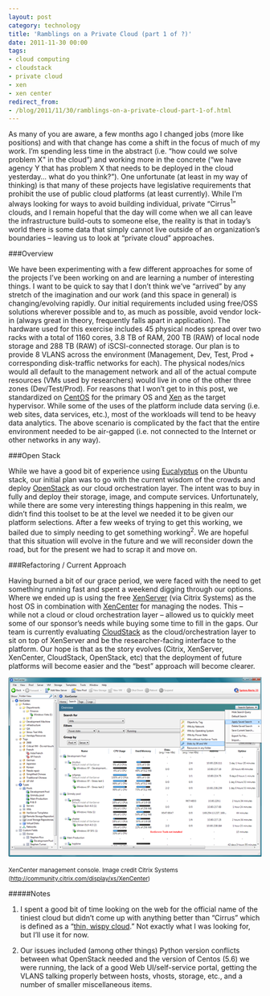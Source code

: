 ```yaml
---
layout: post
category: technology
title: 'Ramblings on a Private Cloud (part 1 of ?)'
date: 2011-11-30 00:00
tags:
- cloud computing
- cloudstack
- private cloud
- xen
- xen center
redirect_from:
- /blog/2011/11/30/ramblings-on-a-private-cloud-part-1-of.html
---
```

As many of you are aware, a few months ago I changed jobs (more like positions) and with that change has come a shift
in the focus of much of my work. I’m spending less time in the abstract (i.e. “how could we solve problem X" in the
cloud”) and working more in the concrete (“we have agency Y that has problem X that needs to be deployed in the cloud
yesterday… what do you think?”). One unfortunate (at least in my way of thinking) is that many of these projects have
legislative requirements that prohibit the use of public cloud platforms (at least currently). While I’m always
looking for ways to avoid building individual, private “Cirrus<sup>1</sup>” clouds, and I remain hopeful that the day will come
when we all can leave the infrastructure build-outs to someone else, the reality is that in today’s world there is
some data that simply cannot live outside of an organization’s boundaries – leaving us to look at “private cloud”
approaches.

###Overview

We have been experimenting with a few different approaches for some of the projects I’ve been working on and are
learning a number of interesting things. I want to be quick to say that I don’t think we’ve “arrived” by any stretch
of the imagination and our work (and this space in general) is changing/evolving rapidly. Our initial requirements
included using free/OSS solutions wherever possible and to, as much as possible, avoid vendor lock-in (always great
in theory, frequently falls apart in application). The hardware used for this exercise includes 45 physical nodes
spread over two racks with a total of 1160 cores, 3.8 TB of RAM, 200 TB (RAW) of local node storage and 288 TB
(RAW) of iSCSI-connected storage. Our plan is to provide 8 VLANS across the environment (Management, Dev, Test,
Prod + corresponding disk-traffic networks for each). The physical nodes/nics would all default to the management
network and all of the actual compute resources (VMs used by researchers) would live in one of the other three
zones (Dev/Test/Prod). For reasons that I won’t get to in this post, we standardized on [CentOS](http://centos.org/) for the primary OS
and [Xen](http://xen.org/) as the target hypervisor. While some of the uses of the platform include data serving (i.e. web sites, data
services, etc.), most of the workloads will tend to be heavy data analytics. The above scenario is complicated by
the fact that the entire environment needed to be air-gapped (i.e. not connected to the Internet or other networks
in any way).

###Open Stack

While we have a good bit of experience using [Eucalyptus](http://www.eucalyptus.com/) on the Ubuntu stack, our
initial plan was to go with the current wisdom of the crowds and deploy [OpenStack](http://openstack.com/) as our
cloud orchestration layer. The intent was to buy in fully and deploy their storage, image, and compute services.
Unfortunately, while there are some very interesting things happening in this realm, we didn’t find this toolset
to be at the level we needed it to be given our platform selections. After a few weeks of trying to get this
working, we bailed due to simply needing to get something working<sup>2</sup>. We are hopeful that this situation
will evolve in the future and we will reconsider down the road, but for the present we had to scrap it and move on.

###Refactoring / Current Approach

Having burned a bit of our grace period, we were faced with the need to get something running fast and spent a
weekend digging through our options. Where we ended up is using the free
[XenServer](http://www.citrix.com/English/ps2/products/product.asp?contentID=683148) (via Citrix Systems) as the
host OS in combination with [XenCenter](http://community.citrix.com/xencenter) for managing the nodes. This –
while not a cloud or cloud orchestration layer – allowed us to quickly meet some of our sponsor’s needs while
buying some time to fill in the gaps. Our team is currently evaluating [CloudStack](http://cloudstack.org/) as
the cloud/orchestration layer to sit on top of XenServer and be the researcher-facing interface to the platform.
Our hope is that as the story evolves (Citrix, XenServer, XenCenter, CloudStack, OpenStack, etc) that the
deployment of future platforms will become easier and the “best” approach will become clearer.

<img alt='XenCenter' src='/images/xencenter.png' class='blogimage img-responsive'>

<small>XenCenter management console. Image credit Citrix Systems (<http://community.citrix.com/display/xs/XenCenter>)</small>


#####Notes
1. I spent a good bit of time looking on the web for the official name of the tiniest cloud but didn’t come up
with anything better than “Cirrus” which is defined as a “[thin, wispy cloud](http://en.wikipedia.org/wiki/Cirrus_cloud).”
Not exactly what I was looking for, but I’ll use it for now.

2. Our issues included (among other things) Python version conflicts between what OpenStack needed and the
version of Centos (5.6) we were running, the lack of a good Web UI/self-service portal, getting the VLANS
talking properly between hosts, vhosts, storage, etc., and a number of smaller miscellaneous items.
